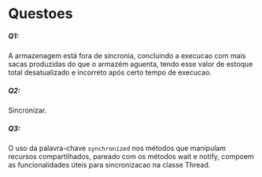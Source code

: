 # Questoes

##### Q1:
A armazenagem está fora de sincronia, concluindo a execucao com mais sacas produzidas do que
o armazém aguenta, tendo esse valor de estoque total desatualizado e incorreto após certo
tempo de execucao.

##### Q2:
Sincronizar.

##### Q3:
O uso da palavra-chave ```synchronized``` nos métodos que manipulam recursos compartilhados, 
pareado com os métodos wait e notify, compoem as funcionalidades úteis para sincronizacao na 
classe Thread.